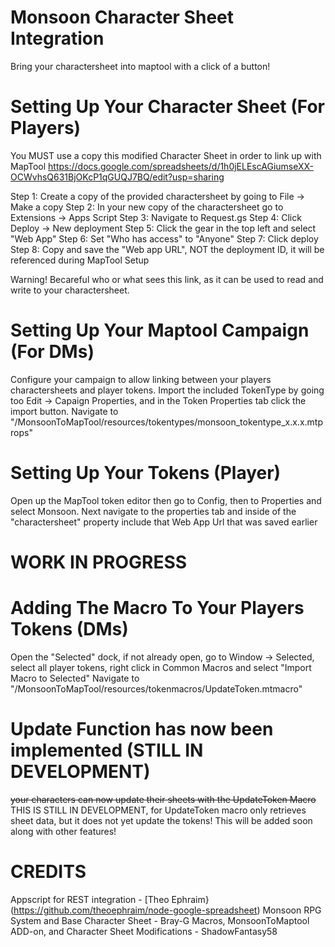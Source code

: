 # Monsoon Character Sheet Integration
Bring your charactersheet into maptool with a click of a button!

# Setting Up Your Character Sheet (For Players)
You MUST use a copy this modified Character Sheet in order to link up with MapTool
https://docs.google.com/spreadsheets/d/1h0jELEscAGiumseXX-OCWvhsQ631BjOKcP1qGUQJ7BQ/edit?usp=sharing

Step 1: Create a copy of the provided charactersheet by going to File -> Make a copy
Step 2: In your new copy of the charactersheet go to Extensions -> Apps Script
Step 3: Navigate to Request.gs
Step 4: Click Deploy -> New deployment
Step 5: Click the gear in the top left and select "Web App"
Step 6: Set "Who has access" to "Anyone"
Step 7: Click deploy
Step 8: Copy and save the "Web app URL", NOT the deployment ID, it will be referenced during MapTool Setup

Warning! Becareful who or what sees this link, as it can be used to read and write to your charactersheet.

# Setting Up Your Maptool Campaign (For DMs)
Configure your campaign to allow linking between your players charactersheets and player tokens.
Import the included TokenType by going too Edit -> Capaign Properties, and in the Token Properties tab click the import button.
Navigate to "/MonsoonToMapTool/resources/tokentypes/monsoon_tokentype_x.x.x.mtprops"

# Setting Up Your Tokens (Player)
Open up the MapTool token editor then go to Config, then to Properties and select Monsoon.
Next navigate to the properties tab and inside of the "charactersheet" property include that Web App Url that was saved earlier

# WORK IN PROGRESS

# Adding The Macro To Your Players Tokens (DMs)
Open the "Selected" dock, if not already open, go to Window -> Selected, select all player tokens, right click in Common Macros and select "Import Macro to Selected"
Navigate to "/MonsoonToMapTool/resources/tokenmacros/UpdateToken.mtmacro"

# Update Function has now been implemented (STILL IN DEVELOPMENT)
~~your characters can now update their sheets with the UpdateToken Macro~~
THIS IS STILL IN DEVELOPMENT, for UpdateToken macro only retrieves sheet data, but it does not yet update the tokens! This will be added soon along with other features!

# CREDITS
Appscript for REST integration - [Theo Ephraim}(https://github.com/theoephraim/node-google-spreadsheet)
Monsoon RPG System and Base Character Sheet - Bray-G
Macros, MonsoonToMaptool ADD-on, and Character Sheet Modifications - ShadowFantasy58

